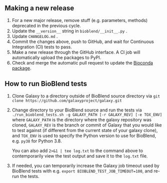 Making a new release
--------------------

1. For a new major release, remove stuff (e.g. parameters, methods) deprecated in the previous cycle.
2. Update the `__version__` string in `bioblend/__init__.py` .
3. Update `CHANGELOG.md` .
4. Commit the changes above, push to GitHub, and wait for Continuous Integration (CI) tests to pass.
5. Make a new release through the GitHub interface. A CI job will automatically upload the packages to PyPI.
7. Check and merge the automatic pull request to update the [Bioconda package](https://github.com/bioconda/bioconda-recipes/blob/master/recipes/bioblend/meta.yaml).

How to run BioBlend tests
-------------------------

1. Clone Galaxy to a directory outside of BioBlend source directory via `git clone https://github.com/galaxyproject/galaxy.git`

2. Change directory to your BioBlend source and run the tests via `./run_bioblend_tests.sh -g GALAXY_PATH [-r GALAXY_REV] [-e TOX_ENV]` where `GALAXY_PATH` is the directory where the galaxy repository was cloned, `GALAXY_REV` is the branch or commit of Galaxy that you would like to test against (if different from the current state of your galaxy clone), and `TOX_ENV` is used to specify the Python version to use for BioBlend, e.g. `py38` for Python 3.8.

   You can also add `2>&1 | tee log.txt` to the command above to contemporarily view the test output and save it to the `log.txt` file.

3. If needed, you can temporarily increase the Galaxy job timeout used by BioBlend tests with e.g. `export BIOBLEND_TEST_JOB_TIMEOUT=100`, and re-run the tests.
